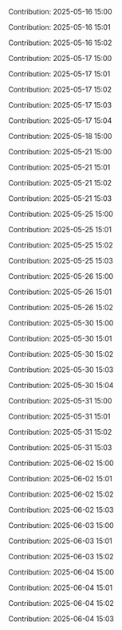 Contribution: 2025-05-16 15:00

Contribution: 2025-05-16 15:01

Contribution: 2025-05-16 15:02

Contribution: 2025-05-17 15:00

Contribution: 2025-05-17 15:01

Contribution: 2025-05-17 15:02

Contribution: 2025-05-17 15:03

Contribution: 2025-05-17 15:04

Contribution: 2025-05-18 15:00

Contribution: 2025-05-21 15:00

Contribution: 2025-05-21 15:01

Contribution: 2025-05-21 15:02

Contribution: 2025-05-21 15:03

Contribution: 2025-05-25 15:00

Contribution: 2025-05-25 15:01

Contribution: 2025-05-25 15:02

Contribution: 2025-05-25 15:03

Contribution: 2025-05-26 15:00

Contribution: 2025-05-26 15:01

Contribution: 2025-05-26 15:02

Contribution: 2025-05-30 15:00

Contribution: 2025-05-30 15:01

Contribution: 2025-05-30 15:02

Contribution: 2025-05-30 15:03

Contribution: 2025-05-30 15:04

Contribution: 2025-05-31 15:00

Contribution: 2025-05-31 15:01

Contribution: 2025-05-31 15:02

Contribution: 2025-05-31 15:03

Contribution: 2025-06-02 15:00

Contribution: 2025-06-02 15:01

Contribution: 2025-06-02 15:02

Contribution: 2025-06-02 15:03

Contribution: 2025-06-03 15:00

Contribution: 2025-06-03 15:01

Contribution: 2025-06-03 15:02

Contribution: 2025-06-04 15:00

Contribution: 2025-06-04 15:01

Contribution: 2025-06-04 15:02

Contribution: 2025-06-04 15:03

